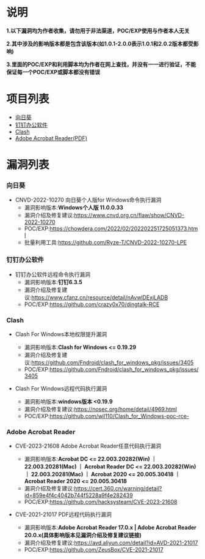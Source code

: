 # 说明
**1.以下漏洞均为作者收集，请勿用于非法渠道，POC/EXP使用与作者本人无关**

**2.其中涉及的影响版本都是包含该版本(如1.0.1-2.0.0表示1.0.1和2.0.2版本都受影响)**

**3.里面的POC/EXP和利用脚本均为作者在网上查找，并没有一一进行验证，不能保证每一个POC/EXP或脚本都没有错误**

# 项目列表

- [向日葵](#向日葵)
- [钉钉办公软件](#钉钉办公软件)
- [Clash](#Clash)
- [Adobe Acrobat Reader(PDF)](#Adobe-Acrobat-Reader)

# 漏洞列表


### 向日葵
- CNVD-2022-10270 向日葵个人版for Windows命令执行漏洞
  - 漏洞影响版本:**Windows个人版 11.0.0.33**
  - 漏洞介绍及修复建议:https://www.cnvd.org.cn/flaw/show/CNVD-2022-10270
  - POC/EXP:https://chowdera.com/2022/02/202202251725051373.html
  - 批量利用工具:https://github.com/Ryze-T/CNVD-2022-10270-LPE

### 钉钉办公软件
- 钉钉办公软件远程命令执行漏洞
  - 漏洞影响版本:**钉钉6.3.5**
  - 漏洞介绍及修复建议:https://www.cfanz.cn/resource/detail/nAvwlDExjLADB
  - POC/EXP:https://github.com/crazy0x70/dingtalk-RCE

### Clash
- Clash For Windows本地权限提升漏洞
  - 漏洞影响版本:**Clash for Windows <= 0.19.29**
  - 漏洞介绍及修复建议:https://github.com/Fndroid/clash_for_windows_pkg/issues/3405
  - POC/EXP:https://github.com/Fndroid/clash_for_windows_pkg/issues/3405

- Clash For Windows远程代码执行漏洞
  - 漏洞影响版本:**windows版本 <0.19.9**
  - 漏洞介绍及修复建议:https://nosec.org/home/detail/4969.html
  - POC/EXP:https://github.com/wjl110/Clash_for_Windows-poc-rce-

### Adobe Acrobat Reader
- CVE-2023-21608 Adobe Acrobat Reader任意代码执行漏洞
  - 漏洞影响版本:**Acrobat DC	<= 22.003.20282(Win) ｜ 22.003.20281(Mac) ｜ Acrobat Reader DC	<= 22.003.20282(Win) ｜ 22.003.20281(Mac) ｜ Acrobat 2020	<= 20.005.30418 ｜ Acrobat Reader 2020	<= 20.005.30418**
  - 漏洞介绍及修复建议:https://cert.360.cn/warning/detail?id=859e4f4c4042b744f5228a9f4e282439
  - POC/EXP:https://github.com/hacksysteam/CVE-2023-21608

- CVE-2021-21017 PDF远程代码执行漏洞
  - 漏洞影响版本:**Adobe Acrobat Reader 17.0.x | Adobe Acrobat Reader 20.0.x(具体影响版本见漏洞介绍及修复建议链接)**
  - 漏洞介绍及修复建议:https://avd.aliyun.com/detail?id=AVD-2021-21017
  - POC/EXP:https://github.com/ZeusBox/CVE-2021-21017
